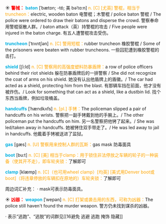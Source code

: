 ☀ <font color="red">**警械：**</font>
<font color="sky blue">**baton**</font> [ˈbætɒn; -tɒ̃; 美 bəˈtɑ:n]
<font color="orange">n. [C] [尤英] 警棍，相当于truncheon：</font>electric, wooden baton 电警棍；木警棍 / police baton 警棍 / The police were ordered to draw their batons and disperse the crowd. 警察奉命用警棍驱散人群。/ baton attack（英）持警棍的攻击 / Five people were injured in the baton charge. 有五人遭警棍攻击受伤。
                      
<font color="sky blue">**truncheon**</font> [ˈtrʌntʃən]
<font color="orange">n. [C] 警用短棍：</font>rubber truncheon 橡胶警棍 / Some of the prisoners were beaten with rubber truncheons. 一些囚犯遭到橡胶警棍的击打。

<font color="sky blue">**shield**</font> [ʃi:ld]
<font color="orange">n. [C] 警察用的高强度塑料防暴盾牌：</font>a row of police officers behind their riot shields 躲在防暴盾牌后的一排警察 / She did not recognize the coat of arms on his shield. 她没有认出他盾牌上的盾徽。/ The car had acted as a shield, protecting him from the blast. 有那辆车挡在前面，他才没有被炸伤。/ Look for something that can act as a shield, like a dustbin lid. 找个东西当盾牌，例如垃圾桶盖。           

<font color="sky blue">**handcuffs**</font> [ˈhændkʌfs]
<font color="orange">n. [pl.] 手铐：</font>The policeman slipped a pair of handcuffs on his wrists. 警察把一副手铐戴到他的手腕上。/ The other policeman put the handcuffs on him. 另一名警察把他铐了起来。/ She was led/taken away in handcuffs. 她被铐住双手带走了。/ He was led away to jail in handcuffs. 他戴着手铐被送进了监狱。

<font color="sky blue">**gas**</font> [ɡæs] 
<font color="orange">n. [U] 警察用来控制人群的瓦斯：</font>gas mask 防毒面具

<font color="sky blue">**boot**</font> [bu:t] 
<font color="orange">n. [C] [美] 相当于clamp：用于锁住非法停放之车辆的轮子的一种装备（使其开不走），即车轮夹锁：</font>了解即可
           
<font color="sky blue">**clamp**</font> [klæmp]
<font color="orange">n. [C]（也可用wheel clamp）[均英] [美式用Denver boot或boot]（将违章停放的车辆扣在原地的）车轮夹锁：</font>了解即可
 
周边词汇补充：
· mask可表示防毒面具。

☀ <font color="red">**凶器：**</font>
<font color="sky blue">**weapon**</font> [ˈwepən] 
<font color="orange">n. [C] 打架或袭击用的东西，可称为凶器：</font>The police still haven't found the murder weapon. 警方仍未找到谋杀的凶器。

· 表示“逃跑”、“逃脱”的词群见[[16避免 逃避 逃跑 掩饰 隐藏]]
